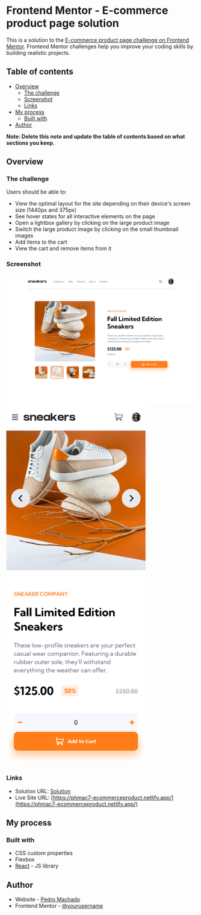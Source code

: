 # Frontend Mentor - E-commerce product page solution

This is a solution to the [E-commerce product page challenge on Frontend Mentor](https://www.frontendmentor.io/challenges/ecommerce-product-page-UPsZ9MJp6). Frontend Mentor challenges help you improve your coding skills by building realistic projects.

## Table of contents

- [Overview](#overview)
  - [The challenge](#the-challenge)
  - [Screenshot](#screenshot)
  - [Links](#links)
- [My process](#my-process)
  - [Built with](#built-with)
- [Author](#author)

**Note: Delete this note and update the table of contents based on what sections you keep.**

## Overview

### The challenge

Users should be able to:

- View the optimal layout for the site depending on their device's screen size (1440px and 375px)
- See hover states for all interactive elements on the page
- Open a lightbox gallery by clicking on the large product image
- Switch the large product image by clicking on the small thumbnail images
- Add items to the cart
- View the cart and remove items from it

### Screenshot

![](/src/images/e-commerce%20print.png)
![](/src/images/e-commerce%20mob%20print.png)

### Links

- Solution URL: [Solution](https://www.frontendmentor.io/solutions/created-with-react-sass-el1_SCLRb)
- Live Site URL: [https://phmac7-ecommerceproduct.netlify.app/](https://phmac7-ecommerceproduct.netlify.app/)

## My process

### Built with


- CSS custom properties
- Flexbox
- [React](https://reactjs.org/) - JS library


## Author

- Website - [Pedro Machado](https://github.com/phmac7/phmac7)
- Frontend Mentor - [@yourusername](https://www.frontendmentor.io/profile/yourusername)

